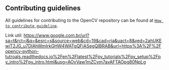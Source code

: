 ## Contributing guidelines

All guidelines for contributing to the OpenCV repository can be found at [`How to contribute guideline`](https://github.com/opencv/opencv/wiki/How_to_contribute).

Link util: https://www.google.com.br/url?sa=t&rct=j&q=&esrc=s&source=web&cd=19&cad=rja&uact=8&ved=2ahUKEwiT2JG_u7DlAhWmIrkGHW4WATgQFjASegQIBRAB&url=https%3A%2F%2Fopencv-python-tutroals.readthedocs.io%2Fen%2Flatest%2Fpy_tutorials%2Fpy_setup%2Fpy_intro%2Fpy_intro.html&usg=AOvVaw1mZCvm7avAFTAOpg80NpLg
